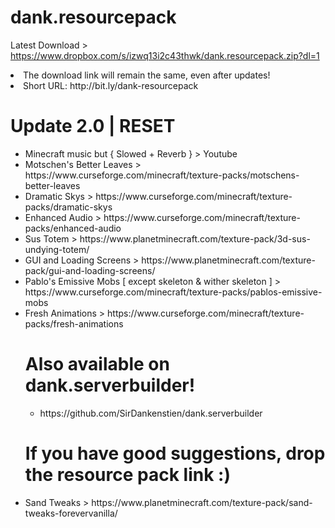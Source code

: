 # dank.resourcepack
Latest Download > https://www.dropbox.com/s/izwq13i2c43thwk/dank.resourcepack.zip?dl=1
<li> The download link will remain the same, even after updates! </li>
<li> Short URL: http://bit.ly/dank-resourcepack </li>

<h1> Update 2.0 | RESET </h1>
<ul>
<li> Minecraft music but { Slowed + Reverb } > Youtube </li>
<li> Motschen's Better Leaves > https://www.curseforge.com/minecraft/texture-packs/motschens-better-leaves </li>
<li> Dramatic Skys > https://www.curseforge.com/minecraft/texture-packs/dramatic-skys </li>
<li> Enhanced Audio > https://www.curseforge.com/minecraft/texture-packs/enhanced-audio </li>
<li> Sus Totem > https://www.planetminecraft.com/texture-pack/3d-sus-undying-totem/ </li>
<li> GUI and Loading Screens > https://www.planetminecraft.com/texture-pack/gui-and-loading-screens/ </li>
<li> Pablo's Emissive Mobs [ except skeleton & wither skeleton ] > https://www.curseforge.com/minecraft/texture-packs/pablos-emissive-mobs </li>
<li> Fresh Animations > https://www.curseforge.com/minecraft/texture-packs/fresh-animations </li>

<h1> Also available on dank.serverbuilder! </h1>
<ul>
<li> https://github.com/SirDankenstien/dank.serverbuilder </li>
</ul>

<h1> If you have good suggestions, drop the resource pack link :) </h1>
<li> Sand Tweaks > https://www.planetminecraft.com/texture-pack/sand-tweaks-forevervanilla/ </li>